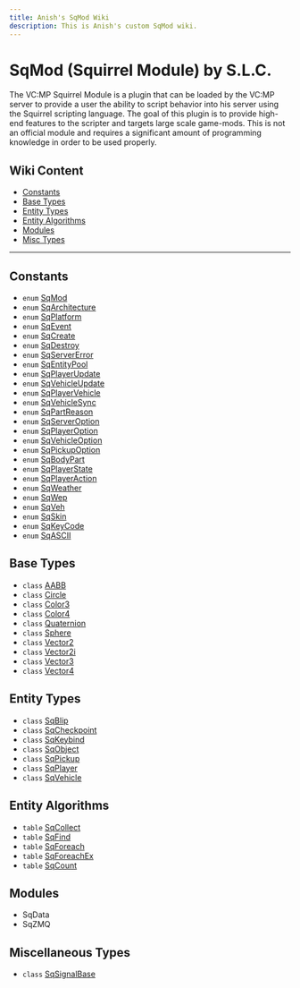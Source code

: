 ```yaml
---
title: Anish's SqMod Wiki
description: This is Anish's custom SqMod wiki.
---
```

# SqMod (Squirrel Module) by S.L.C.
The VC:MP Squirrel Module is a plugin that can be loaded by the VC:MP server to provide a user the ability to script behavior into his server using the Squirrel scripting language. The goal of this plugin is to provide high-end features to the scripter and targets large scale game-mods. This is not an official module and requires a significant amount of programming knowledge in order to be used properly.

## Wiki Content
* [Constants](#constants)
* [Base Types](#base-types)
* [Entity Types](#entity-types)
* [Entity Algorithms](#entity-algorithms)
* [Modules](#modules)
* [Misc Types](#miscellaneous-types)

---
## Constants
* `enum` [SqMod](Enumerations/Enum.SqMod)
* `enum` [SqArchitecture](Enumerations/Enum.SqArchitecture)
* `enum` [SqPlatform](Enumerations/Enum.SqPlatform)
* `enum` [SqEvent](Enumerations/Enum.SqEvent)
* `enum` [SqCreate](Enumerations/Enum.SqCreate)
* `enum` [SqDestroy](Enumerations/Enum.SqDestroy)
* `enum` [SqServerError](Enumerations/Enum.SqServerError)
* `enum` [SqEntityPool](Enumerations/Enum.SqEntityPool)
* `enum` [SqPlayerUpdate](Enumerations/Enum.SqPlayerUpdate)
* `enum` [SqVehicleUpdate](Enumerations/Enum.SqVehicleUpdate)
* `enum` [SqPlayerVehicle](Enumerations/Enum.SqPlayerVehicle)
* `enum` [SqVehicleSync](Enumerations/Enum.SqVehicleSync)
* `enum` [SqPartReason](Enumerations/Enum.SqPartReason)
* `enum` [SqServerOption](Enumerations/Enum.SqServerOption)
* `enum` [SqPlayerOption](Enumerations/Enum.SqPlayerOption)
* `enum` [SqVehicleOption](Enumerations/Enum.SqVehicleOption)
* `enum` [SqPickupOption](Enumerations/Enum.SqPickupOption)
* `enum` [SqBodyPart](Enumerations/Enum.SqBodyPart)
* `enum` [SqPlayerState](Enumerations/Enum.SqPlayerState)
* `enum` [SqPlayerAction](Enumerations/Enum.SqPlayerAction)
* `enum` [SqWeather](Enumerations/Enum.SqWeather)
* `enum` [SqWep](Enumerations/Enum.SqWep)
* `enum` [SqVeh](Enumerations/Enum.SqVeh)
* `enum` [SqSkin](Enumerations/Enum.SqSkin)
* `enum` [SqKeyCode](Enumerations/Enum.SqKeyCode)
* `enum` [SqASCII](Enumerations/Enum.SqASCII)

## Base Types

* `class` [AABB](Class/Class.AABB)
* `class` [Circle](Class/Class.Circle)
* `class` [Color3](Class/Class.Color3)
* `class` [Color4](Class/Class.Color4)
* `class` [Quaternion](Class/Class.Quaternion)
* `class` [Sphere](Class/Class.Sphere)
* `class` [Vector2](Class/Class.Vector2)
* `class` [Vector2i](Class/Class.Vector2i)
* `class` [Vector3](Class/Class.Vector3)
* `class` [Vector4](Class/Class.Vector4)

## Entity Types

* `class` [SqBlip](Class/Class.SqBlip)
* `class` [SqCheckpoint](Class/Class.SqCheckpoint)
* `class` [SqKeybind](Class/Class.SqKeybind)
* `class` [SqObject](Class/Class.SqObject)
* `class` [SqPickup](Class/Class.SqPickup)
* `class` [SqPlayer](Class/Class.SqPlayer)
* `class` [SqVehicle](Class/Class.SqVehicle)

## Entity Algorithms

* `table` [SqCollect](Table.SqCollect)
* `table` [SqFind](Table.SqFind)
* `table` [SqForeach](Table.SqForeach)
* `table` [SqForeachEx](Table.SqForeachEx)
* `table` [SqCount](Table.SqCount)

## Modules
* SqData
* SqZMQ

## Miscellaneous Types

* `class` [SqSignalBase](Class/Class.SqSignalBase)

